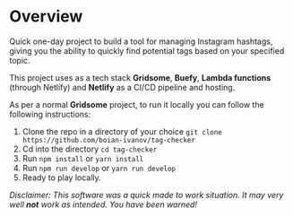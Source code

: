 # Overview

Quick one-day project to build a tool for managing Instagram hashtags, giving you the ability to quickly find potential tags based on your specified topic.

This project uses as a tech stack **Gridsome**, **Buefy**, **Lambda functions** (through Netlify) and **Netlify** as a CI/CD pipeline and hosting.

As per a normal **Gridsome** project, to run it locally you can follow the following instructions:

1. Clone the repo in a directory of your choice `git clone https://github.com/boian-ivanov/tag-checker`
2. Cd into the directory `cd tag-checker`
3. Run `npm install` or `yarn install`
4. Run `npm run develop` or `yarn run develop`
5. Ready to play locally.

*Disclaimer: This software was a quick made to work situation. It may very well **not** work as intended. You have been warned!*
